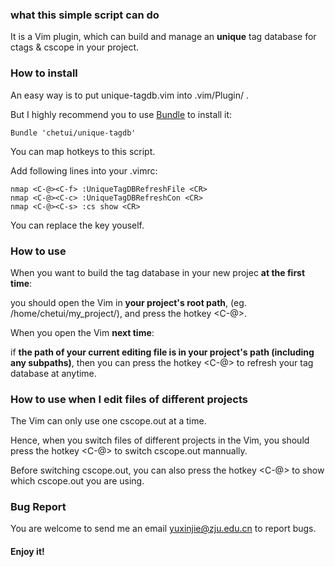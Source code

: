 ### what this simple script can do

It is a Vim plugin, which can build and manage an **unique** tag database for ctags & cscope in your project.

### How to install

An easy way is to put unique-tagdb.vim into .vim/Plugin/ .

But I highly recommend you to use [Bundle](https://github.com/gmarik/vundle.git) to install it:

	Bundle 'chetui/unique-tagdb'

You can map hotkeys to this script.

Add following lines into your .vimrc:

	nmap <C-@><C-f> :UniqueTagDBRefreshFile <CR>
	nmap <C-@><C-c> :UniqueTagDBRefreshCon <CR>
	nmap <C-@><C-s> :cs show <CR>

You can replace the key youself.

### How to use

When you want to build the tag database in your new projec **at the  first time**:

you should open the Vim in **your project's root path**, (eg. /home/chetui/my_project/), and press the hotkey <C-@><C-f>.

When you open the Vim **next time**:

if **the path of your current editing file is in your project's path (including any subpaths)**, then you can press the hotkey <C-@><C-f> to refresh your tag database at anytime.

### How to use when I edit files of different projects

The Vim can only use one cscope.out at a time.

Hence, when you switch files of different projects in the Vim, you should press the hotkey <C-@><C-c> to switch cscope.out mannually. 

Before switching cscope.out, you can also press the hotkey <C-@><C-s> to show which cscope.out you are using.

### Bug Report

You are welcome to send me an email <yuxinjie@zju.edu.cn> to report bugs.

#### Enjoy it!


